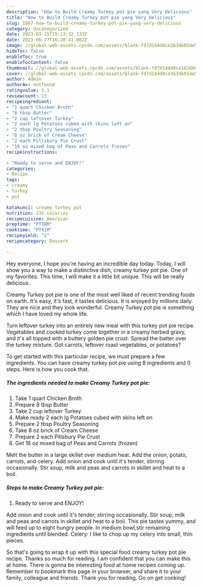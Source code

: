 ```yaml
---
description: "How to Build Creamy Turkey pot pie yang Very Delicious"
title: "How to Build Creamy Turkey pot pie yang Very Delicious"
slug: 1807-how-to-build-creamy-turkey-pot-pie-yang-very-delicious
category: Uncategorized
date: 2023-03-15T15:13:32.133Z
date: 2023-06-27T16:20:41.082Z
image: //global-web-assets.cpcdn.com/assets/blank-fd7d144d8ce163db654e5a02c40b08a2775adb7897d16e4062681dc7e1b2800f.png
hideToc: false
enableToc: true
enableTocContent: false
thumbnail: //global-web-assets.cpcdn.com/assets/blank-fd7d144d8ce163db654e5a02c40b08a2775adb7897d16e4062681dc7e1b2800f.png
cover: //global-web-assets.cpcdn.com/assets/blank-fd7d144d8ce163db654e5a02c40b08a2775adb7897d16e4062681dc7e1b2800f.png
author: Admin
authorAv: notfound
ratingvalue: 3.1
reviewcount: 13
recipeingredient:
- "1 quart Chicken Broth"
- "8 tbsp Butter"
- "2 cup leftover Turkey"
- "2 each lg Potatoes cubed with skins left on"
- "2 tbsp Poultry Seasoning"
- "8 oz brick of Cream Cheese"
- "2 each Pillsbury Pie Crust"
- "16 oz mixed bag of Peas and Carrots frozen"
recipeinstructions:

- "Ready to serve and ENJOY!"
categories:
- Recipe
tags:
- creamy
- turkey
- pot

katakunci: creamy turkey pot 
nutrition: 131 calories
recipecuisine: American
preptime: "PT38M"
cooktime: "PT41M"
recipeyield: "2"
recipecategory: Dessert

---
```



Hey everyone, I hope you're having an incredible day today. Today, I will show you a way to make a distinctive dish, creamy turkey pot pie. One of my favorites. This time, I will make it a little bit unique. This will be really delicious.

Creamy Turkey pot pie is one of the most well liked of recent trending foods on earth. It's easy, it's fast, it tastes delicious. It is enjoyed by millions daily. They are nice and they look wonderful. Creamy Turkey pot pie is something which I have loved my whole life.

Turn leftover turkey into an entirely new meal with this turkey pot pie recipe. Vegetables and cooked turkey come together in a creamy herbed gravy, and it&#39;s all topped with a buttery golden pie crust. Spread the batter over the turkey mixture. Got carrots, leftover roast vegetables, or potatoes?


To get started with this particular recipe, we must prepare a few ingredients. You can have creamy turkey pot pie using 8 ingredients and 0 steps. Here is how you cook that.

<!--inarticleads1-->

##### The ingredients needed to make Creamy Turkey pot pie:

1. Take 1 quart Chicken Broth
1. Prepare 8 tbsp Butter
1. Take 2 cup leftover Turkey
1. Make ready 2 each lg Potatoes cubed with skins left on
1. Prepare 2 tbsp Poultry Seasoning
1. Take 8 oz brick of Cream Cheese
1. Prepare 2 each Pillsbury Pie Crust
1. Get 16 oz mixed bag of Peas and Carrots (frozen)


Melt the butter in a large skillet over medium heat. Add the onion, potato, carrots, and celery. Add onion and cook until it&#39;s tender, stirring occasionally. Stir soup, milk and peas and carrots in skillet and heat to a boil. 

<!--inarticleads2-->

##### Steps to make Creamy Turkey pot pie:


1. Ready to serve and ENJOY!

Add onion and cook until it&#39;s tender, stirring occasionally. Stir soup, milk and peas and carrots in skillet and heat to a boil. This pie tastes yummy, and will feed up to eight hungry people. In medium bowl,stir remaining ingredients until blended. Celery: I like to chop up my celery into small, thin pieces. 

So that's going to wrap it up with this special food creamy turkey pot pie recipe. Thanks so much for reading. I am confident that you can make this at home. There is gonna be interesting food at home recipes coming up. Remember to bookmark this page in your browser, and share it to your family, colleague and friends. Thank you for reading. Go on get cooking!
